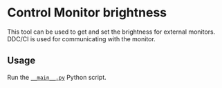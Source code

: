 # Control Monitor brightness

This tool can be used to get and set the brightness for external monitors.
DDC/CI is used for communicating with the monitor.

## Usage

Run the [`__main__.py`](__main__.py) Python script.
